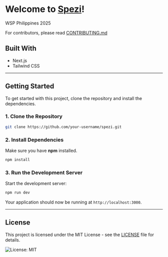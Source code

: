 # Welcome to [Spezi](https://github.com/kurtoswill/spezi)!

WSP Philippines 2025

For contributors, please read [CONTRIBUTING.md](CONTRIBUTING.md)

## Built With

- Next.js
- Tailwind CSS

---

## Getting Started

To get started with this project, clone the repository and install the dependencies.

### 1. Clone the Repository

```bash
git clone https://github.com/your-username/spezi.git
```

### 2. Install Dependencies

Make sure you have **npm** installed.

```bash
npm install
```

### 3. Run the Development Server

Start the development server:

```bash
npm run dev
```

Your application should now be running at `http://localhost:3000`.

---

## License

This project is licensed under the MIT License - see the [LICENSE](LICENSE) file for details.

![License: MIT](https://img.shields.io/badge/License-MIT-yellow.svg)